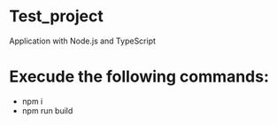 # Test_project
Application with Node.js and TypeScript

# Execude the following commands:
- npm i 
- npm run build 
